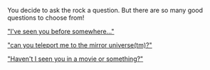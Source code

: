 You decide to ask the rock a question. But there are so many good questions to choose from!

["I've seen you before somewhere..."](before.md)

["can you teleport me to the mirror universe(tm)?"](mirror.md)

["Haven't I seen you in a movie or something?"](qdwane.md)